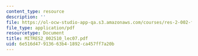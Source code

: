 ```yaml
---
content_type: resource
description: ''
file: https://ol-ocw-studio-app-qa.s3.amazonaws.com/courses/res-2-002-finite-element-procedures-for-solids-and-structures-spring-2010/6e516d47913663b41892ca457ff7a20b_MITRES2_002S10_lec07.pdf
file_type: application/pdf
resourcetype: Document
title: MITRES2_002S10_lec07.pdf
uid: 6e516d47-9136-63b4-1892-ca457ff7a20b
---
```

